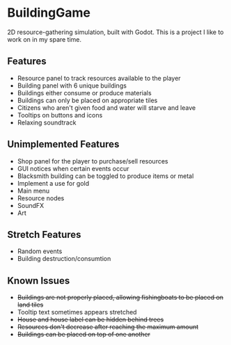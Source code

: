 # BuildingGame
2D resource-gathering simulation, built with Godot. 
This is a project I like to work on in my spare time.

## Features
- Resource panel to track resources available to the player
- Building panel with 6 unique buildings
- Buildings either consume or produce materials
- Buildings can only be placed on appropriate tiles
- Citizens who aren't given food and water will starve and leave
- Tooltips on buttons and icons
- Relaxing soundtrack

## Unimplemented Features
- Shop panel for the player to purchase/sell resources
- GUI notices when certain events occur
- Blacksmith building can be toggled to produce items or metal
- Implement a use for gold
- Main menu
- Resource nodes
- SoundFX
- Art

## Stretch Features
- Random events
- Building destruction/consumtion

## Known Issues
- ~~Buildings are not properly placed, allowing fishingboats to be placed on land tiles~~
- Tooltip text sometimes appears stretched
- ~~House and house label can be hidden behind trees~~
- ~~Resources don't decrease after reaching the maximum amount~~
- ~~Buildings can be placed on top of one another~~
